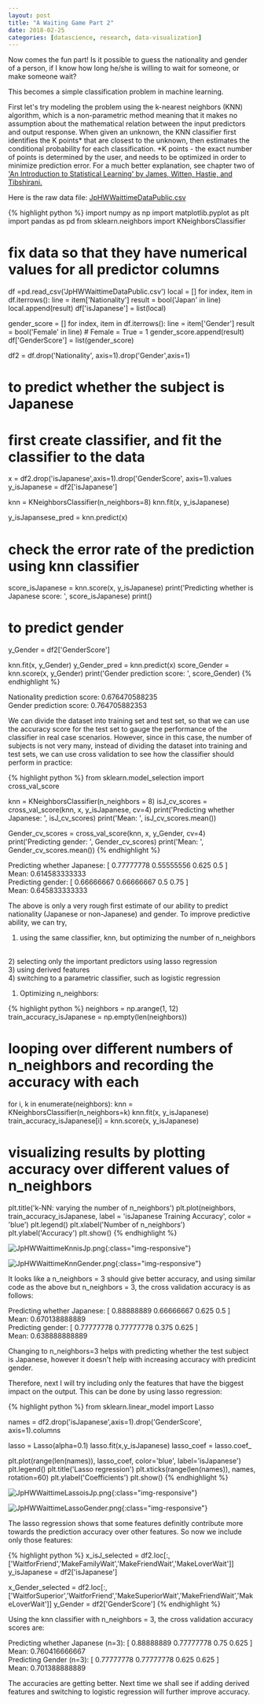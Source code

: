 ```yaml
---
layout: post
title: "A Waiting Game Part 2"
date: 2018-02-25
categories: [datascience, research, data-visualization]
---
```


Now comes the fun part! Is it possible to guess the nationality and gender of a person, if I know how long he/she is willing to wait for someone, or make someone wait?

This becomes a simple classification problem in machine learning.

First let's try modeling the problem using the k-nearest neighbors (KNN) algorithm, which is a non-parametric method meaning that it makes no assumption about the mathematical relation between the input predictors and output response. When given an unknown, the KNN classifier first identifies the K points*  that are closest to the unknown, then estimates the conditional probability for each classification.
*K points - the exact number of points is determined by the user, and needs to be optimized in order to minimize prediction error.
For a much better explanation, see chapter two of ['An Introduction to Statistical Learning' by James, Witten, Hastie, and Tibshirani.](http://www-bcf.usc.edu/~gareth/ISL/)

Here is the raw data file:
[JpHWWaittimeDataPublic.csv](/assets/expdata/JpHWWaittimeDataPublic.csv)

{% highlight python %}
import numpy as np
import matplotlib.pyplot as plt
import pandas as pd
from sklearn.neighbors import KNeighborsClassifier

# fix data so that they have numerical values for all predictor columns
df =pd.read_csv('JpHWWaittimeDataPublic.csv')
local = []
for index, item in df.iterrows():
    line = item['Nationality']
    result = bool('Japan' in line)
    local.append(result)
df['isJapanese'] = list(local)

gender_score = []
for index, item in df.iterrows():
    line = item['Gender']
    result = bool('Female' in line)  # Female = True = 1
    gender_score.append(result)
df['GenderScore'] = list(gender_score)

df2 = df.drop('Nationality', axis=1).drop('Gender',axis=1)

# to predict whether the subject is Japanese
# first create classifier, and fit the classifier to the data
x = df2.drop('isJapanese',axis=1).drop('GenderScore', axis=1).values
y_isJapanese = df2['isJapanese']

knn = KNeighborsClassifier(n_neighbors=8)
knn.fit(x, y_isJapanese)

y_isJapansese_pred = knn.predict(x)

# check the error rate of the prediction using knn classifier
score_isJapanese = knn.score(x, y_isJapanese)
print('Predicting whether is Japanese score: ', score_isJapanese)
print()

# to predict gender
y_Gender = df2['GenderScore']

knn.fit(x, y_Gender)
y_Gender_pred = knn.predict(x)
score_Gender = knn.score(x, y_Gender)
print('Gender prediction score: ', score_Gender)
{% endhighlight %}

Nationality prediction score:  0.676470588235
<br/>
Gender prediction score:  0.764705882353

We can divide the dataset into training set and test set, so that we can use the accuracy score for the test set to gauge the performance of the classifier in real case scenarios. However, since in this case, the number of subjects is not very many, instead of dividing the dataset into training and test sets, we can use cross validation to see how the classifier should perform in practice:

{% highlight python %}
from sklearn.model_selection import cross_val_score

knn = KNeighborsClassifier(n_neighbors = 8)
isJ_cv_scores = cross_val_score(knn, x, y_isJapanese, cv=4)
print('Predicting whether Japanese: ', isJ_cv_scores)
print('Mean: ', isJ_cv_scores.mean())

Gender_cv_scores = cross_val_score(knn, x, y_Gender, cv=4)
print('Predicting gender: ', Gender_cv_scores)
print('Mean: ', Gender_cv_scores.mean())
{% endhighlight %}

Predicting whether Japanese:  [ 0.77777778  0.55555556  0.625       0.5       ]
<br/>
Mean:  0.614583333333
<br/>
Predicting gender:  [ 0.66666667  0.66666667  0.5         0.75      ]
<br/>
Mean:  0.645833333333

The above is only a very rough first estimate of our ability to predict nationality (Japanese or non-Japanese) and gender. To improve predictive ability, we can try,
<br/>
1) using the same classifier, knn, but optimizing the number of n_neighbors
<br/>
2) selecting only the important predictors using lasso regression 
<br/>
3) using derived features
<br/>
4) switching to a parametric classifier, such as logistic regression

1) Optimizing n_neighbors:

{% highlight python %}
neighbors = np.arange(1, 12)
train_accuracy_isJapanese = np.empty(len(neighbors))

# looping over different numbers of n_neighbors and recording the accuracy with each
for i, k in enumerate(neighbors):
    knn = KNeighborsClassifier(n_neighbors=k)
    knn.fit(x, y_isJapanese)
    train_accuracy_isJapanese[i] = knn.score(x, y_isJapanese)

# visualizing results by plotting accuracy over different values of n_neighbors
plt.title('k-NN: varying the number of n_neighbors')
plt.plot(neighbors, train_accuracy_isJapanese, label = 'isJapanese Training Accuracy', color = 'blue')
plt.legend()
plt.xlabel('Number of n_neighbors')
plt.ylabel('Accuracy')
plt.show()
{% endhighlight %}

![JpHWWaittimeKnnisJp.png](/assets/images/JpHWWaittimeKnnisJp.png){:class="img-responsive"}

![JpHWWaittimeKnnGender.png](/assets/images/JpHWWaittimeKnnGender.png){:class="img-responsive"}

It looks like a n_neighbors = 3 should give better accuracy, and using similar code as the above but n_neighbors = 3, the cross validation accuracy is as follows:

Predicting whether Japanese:  [ 0.88888889  0.66666667  0.625       0.5       ]
<br/>
Mean:  0.670138888889
<br/>
Predicting gender:  [ 0.77777778  0.77777778  0.375       0.625     ]
<br/>
Mean:  0.638888888889

Changing to n_neighbors=3 helps with predicting whether the test subject is Japanese, however it doesn't help with increasing accuracy with predicint gender.

Therefore, next I will try including only the features that have the biggest impact on the output. This can be done by  using lasso regression:

{% highlight python %}
from sklearn.linear_model import Lasso

names = df2.drop('isJapanese',axis=1).drop('GenderScore', axis=1).columns

lasso = Lasso(alpha=0.1) 
lasso.fit(x,y_isJapanese)
lasso_coef = lasso.coef_

plt.plot(range(len(names)), lasso_coef, color='blue', label='isJapanese')
plt.legend()
plt.title('Lasso regression')
plt.xticks(range(len(names)), names, rotation=60)
plt.ylabel('Coefficients')
plt.show()
{% endhighlight %}

![JpHWWaittimeLassoisJp.png](/assets/images/JpHWWaittimeLassoisJp.png){:class="img-responsive"}

![JpHWWaittimeLassoGender.png](/assets/images/JpHWWaittimeLassoGender.png){:class="img-responsive"}

The lasso regression shows that some features definitly contribute more towards the prediction accuracy over other features. So now we include only those features:

{% highlight python %}
x_isJ_selected = df2.loc[:,['WaitforFriend','MakeFamilyWait','MakeFriendWait','MakeLoverWait']]
y_isJapanese = df2['isJapanese']

x_Gender_selected = df2.loc[:,['WaitforSuperior','WaitforFriend','MakeSuperiorWait','MakeFriendWait','MakeLoverWait']]
y_Gender = df2['GenderScore']
{% endhighlight %}

Using the knn classifier with n_neighbors = 3, the cross validation accuracy scores are:

Predicting whether Japanese (n=3):  [ 0.88888889  0.77777778  0.75        0.625     ]
<br/>
Mean:  0.760416666667
<br/>
Predicting Gender (n=3):  [ 0.77777778  0.77777778  0.625       0.625     ]
<br/>
Mean:  0.701388888889

The accuracies are getting better. Next time we shall see if adding derived features and switching to logistic regression will further improve accuracy.

